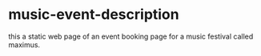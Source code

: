 # music-event-description
this a static web page of an event booking page for a music festival called maximus.
